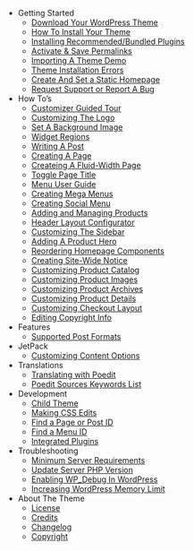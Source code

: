 - Getting Started
  - [Download Your WordPress Theme](download-conj-wordpress-theme.md)
  - [How To Install Your Theme](how-to-install-conj-theme.md)
  - [Installing Recommended/Bundled Plugins](installing-recommended-plugins.md)
  - [Activate & Save Permalinks](activate-and-save-permalinks.md)
  - [Importing A Theme Demo](importing-conj-theme-demo-data.md)
  - [Theme Installation Errors](conj-theme-installation-errors.md)
  - [Create And Set a Static Homepage](create-and-set-static-homepage.md)
  - [Request Support or Report A Bug](how-to-request-support.md)
- How To’s
  - [Customizer Guided Tour](customizer-guided-tour.md)
  - [Customizing The Logo](customizing-logo.md)
  - [Set A Background Image](set-background-image.md)
  - [Widget Regions](widget-regions.md)
  - [Writing A Post](writing-post.md)
  - [Creating A Page](creating-page.md)
  - [Createing A Fluid-Width Page](creating-fluid-width-page.md)
  - [Toggle Page Title](toggle-page-title.md)
  - [Menu User Guide](menu-user-guide.md)
  - [Creating Mega Menus](creating-mega-menus.md)
  - [Creating Social Menu](creating-social-menu.md)
  - [Adding and Managing Products](managing-products.md)
  - [Header Layout Configurator](header-layout-configurator.md)
  - [Customizing The Sidebar](customizing-sidebar.md)
  - [Adding A Product Hero](adding-product-hero.md)
  - [Reordering Homepage Components](reordering-homepage-components.md)
  - [Creating Site-Wide Notice](creating-store-notice.md)
  - [Customizing Product Catalog](customizing-product-catalog.md)
  - [Customizing Product Images](customizing-product-images.md)
  - [Customizing Product Archives](customizing-product-archives.md)
  - [Customizing Product Details](customizing-product-details.md)
  - [Customizing Checkout Layout](customizing-checkout-layout.md)
  - [Editing Copyright Info](editing-copyright-info.md)
- Features
  - [Supported Post Formats](supported-post-formats.md)
- JetPack
  - [Customizing Content Options](jetpack-customizing-content-options.md)
- Translations
  - [Translating with Poedit](translating-with-poedit.md)
  - [Poedit Sources Keywords List](poedit-sources-keywords-list.md)
- Development
  - [Child Theme](conj-child-theme.md)
  - [Making CSS Edits](making-css-edits.md)
  - [Find a Page or Post ID](locate-page-id.md)
  - [Find a Menu ID](locate-menu-id.md)
  - [Integrated Plugins](integrated-plugins.md)
- Troubleshooting
  - [Minimum Server Requirements](minimum-server-requirements.md)
  - [Update Server PHP Version](update-server-php-version.md)
  - [Enabling WP_Debug In WordPress](enabling-wp-debug.md)
  - [Increasing WordPress Memory Limit](increasing-wordpress-memory-limit.md)
- About The Theme
  - [License](conj-wordpress-theme-license.md)
  - [Credits](conj-wordpress-theme-credits.md)
  - [Changelog](conj-wordpress-theme-changelog.md)
  - [Copyright](conj-wordpress-theme-copyright.md)
